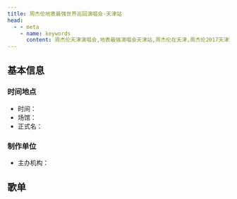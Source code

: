 ```yaml
---
title: 周杰伦地表最强世界巡回演唱会-天津站
head:
  - - meta
    - name: keywords
      content: 周杰伦天津演唱会,地表最强演唱会天津站,周杰伦在天津,周杰伦2017天津演唱会
---
```

## 基本信息

### 时间地点
- 时间：
- 场馆：
- 正式名：

### 制作单位
- 主办机构：

## 歌单
